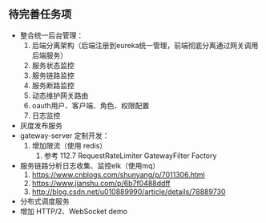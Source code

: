 ## 待完善任务项
 - 整合统一后台管理：
    1. 后端分离架构（后端注册到eureka统一管理，前端彻底分离通过网关调用后端服务）
    2. 服务状态监控
    3. 服务链路监控
    4. 服务断路监控
    5. 动态维护网关路由
    6. oauth用户、客户端、角色、权限配置
    7. 日志监控
 - 灰度发布服务
 - gateway-server 定制开发：
    1. 增加限流（使用 redis）
        1. 参考 112.7 RequestRateLimiter GatewayFilter Factory
 - 服务链路分析日志收集、监控elk（使用mq）
    1. https://www.cnblogs.com/shunyang/p/7011306.html
    2. https://www.jianshu.com/p/6b7f0488ddff
    3. http://blog.csdn.net/u010889990/article/details/78889730
 - 分布式调度服务
 - 增加 HTTP/2、WebSocket demo